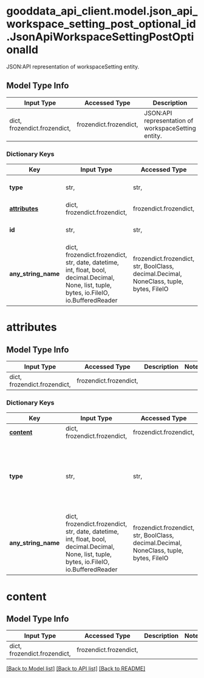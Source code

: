 # gooddata_api_client.model.json_api_workspace_setting_post_optional_id.JsonApiWorkspaceSettingPostOptionalId

JSON:API representation of workspaceSetting entity.

## Model Type Info
Input Type | Accessed Type | Description | Notes
------------ | ------------- | ------------- | -------------
dict, frozendict.frozendict,  | frozendict.frozendict,  | JSON:API representation of workspaceSetting entity. | 

### Dictionary Keys
Key | Input Type | Accessed Type | Description | Notes
------------ | ------------- | ------------- | ------------- | -------------
**type** | str,  | str,  | Object type | must be one of ["workspaceSetting", ] 
**[attributes](#attributes)** | dict, frozendict.frozendict,  | frozendict.frozendict,  |  | [optional] 
**id** | str,  | str,  | API identifier of an object | [optional] 
**any_string_name** | dict, frozendict.frozendict, str, date, datetime, int, float, bool, decimal.Decimal, None, list, tuple, bytes, io.FileIO, io.BufferedReader | frozendict.frozendict, str, BoolClass, decimal.Decimal, NoneClass, tuple, bytes, FileIO | any string name can be used but the value must be the correct type | [optional]

# attributes

## Model Type Info
Input Type | Accessed Type | Description | Notes
------------ | ------------- | ------------- | -------------
dict, frozendict.frozendict,  | frozendict.frozendict,  |  | 

### Dictionary Keys
Key | Input Type | Accessed Type | Description | Notes
------------ | ------------- | ------------- | ------------- | -------------
**[content](#content)** | dict, frozendict.frozendict,  | frozendict.frozendict,  |  | [optional] 
**type** | str,  | str,  |  | [optional] must be one of ["TIMEZONE", "ACTIVE_THEME", "ACTIVE_COLOR_PALETTE", "WHITE_LABELING", "LOCALE", "FORMAT_LOCALE", "MAPBOX_TOKEN", "WEEK_START", ] 
**any_string_name** | dict, frozendict.frozendict, str, date, datetime, int, float, bool, decimal.Decimal, None, list, tuple, bytes, io.FileIO, io.BufferedReader | frozendict.frozendict, str, BoolClass, decimal.Decimal, NoneClass, tuple, bytes, FileIO | any string name can be used but the value must be the correct type | [optional]

# content

## Model Type Info
Input Type | Accessed Type | Description | Notes
------------ | ------------- | ------------- | -------------
dict, frozendict.frozendict,  | frozendict.frozendict,  |  | 

[[Back to Model list]](../../README.md#documentation-for-models) [[Back to API list]](../../README.md#documentation-for-api-endpoints) [[Back to README]](../../README.md)

